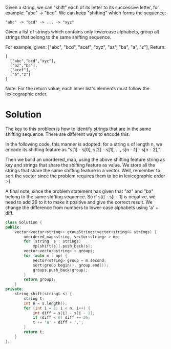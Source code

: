 Given a string, we can "shift" each of its letter to its successive letter, for example: "abc" -> "bcd". We can keep "shifting" which forms the sequence:

```
"abc" -> "bcd" -> ... -> "xyz"
```

Given a list of strings which contains only lowercase alphabets, group all strings that belong to the same shifting sequence.

For example, given: ["abc", "bcd", "acef", "xyz", "az", "ba", "a", "z"], 
Return:

```
[
  ["abc","bcd","xyz"],
  ["az","ba"],
  ["acef"],
  ["a","z"]
]
```

Note: For the return value, each inner list's elements must follow the lexicographic order.

# Solution

The key to this problem is how to identify strings that are in the same shifting sequence. There are different ways to encode this.

In the following code, this manner is adopted: for a string s of length n, we encode its shifting feature as "s[1] - s[0], s[2] - s[1], ..., s[n - 1] - s[n - 2],".

Then we build an unordered_map, using the above shifting feature string as key and strings that share the shifting feature as value. We store all the strings that share the same shifting feature in a vector. Well, remember to sort the vector since the problem requires them to be in lexicographic order :-)

A final note, since the problem statement has given that "az" and "ba" belong to the same shifting sequence. So if s[i] - s[i - 1] is negative, we need to add 26 to it to make it positive and give the correct result. We change the difference from numbers to lower-case alphabets using 'a' + diff.

```cpp
class Solution {
public:
    vector<vector<string>> groupStrings(vector<string>& strings) {
        unordered_map<string, vector<string> > mp;
        for (string  s : strings)
            mp[shift(s)].push_back(s);
        vector<vector<string> > groups;
        for (auto m : mp) {
            vector<string> group = m.second;
            sort(group.begin(), group.end());
            groups.push_back(group);
        }
        return groups;
    }
private:
    string shift(string& s) {
        string t;
        int n = s.length();
        for (int i = 1; i < n; i++) {
            int diff = s[i] - s[i - 1];
            if (diff < 0) diff += 26;
            t += 'a' + diff + ',';
        }
        return t;
    }
};
```
